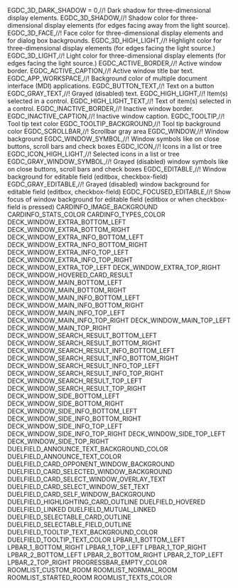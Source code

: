 EGDC_3D_DARK_SHADOW = 0,//! Dark shadow for three-dimensional display elements.
EGDC_3D_SHADOW,//! Shadow color for three-dimensional display elements (for edges facing away from the light source).
EGDC_3D_FACE,//! Face color for three-dimensional display elements and for dialog box backgrounds.
EGDC_3D_HIGH_LIGHT,//! Highlight color for three-dimensional display elements (for edges facing the light source.)
EGDC_3D_LIGHT,//! Light color for three-dimensional display elements (for edges facing the light source.)
EGDC_ACTIVE_BORDER,//! Active window border.
EGDC_ACTIVE_CAPTION,//! Active window title bar text.
EGDC_APP_WORKSPACE,//! Background color of multiple document interface (MDI) applications.
EGDC_BUTTON_TEXT,//! Text on a button
EGDC_GRAY_TEXT,//! Grayed (disabled) text.
EGDC_HIGH_LIGHT,//! Item(s) selected in a control.
EGDC_HIGH_LIGHT_TEXT,//! Text of item(s) selected in a control.
EGDC_INACTIVE_BORDER,//! Inactive window border.
EGDC_INACTIVE_CAPTION,//! Inactive window caption.
EGDC_TOOLTIP,//! Tool tip text color
EGDC_TOOLTIP_BACKGROUND,//! Tool tip background color
EGDC_SCROLLBAR,//! Scrollbar gray area
EGDC_WINDOW,//! Window background
EGDC_WINDOW_SYMBOL,//! Window symbols like on close buttons, scroll bars and check boxes
EGDC_ICON,//! Icons in a list or tree
EGDC_ICON_HIGH_LIGHT,//! Selected icons in a list or tree
EGDC_GRAY_WINDOW_SYMBOL,//! Grayed (disabled) window symbols like on close buttons, scroll bars and check boxes
EGDC_EDITABLE,//! Window background for editable field (editbox, checkbox-field)
EGDC_GRAY_EDITABLE,//! Grayed (disabled) window background for editable field (editbox, checkbox-field)
EGDC_FOCUSED_EDITABLE,//! Show focus of window background for editable field (editbox or when checkbox-field is pressed)
CARDINFO_IMAGE_BACKGROUND
CARDINFO_STATS_COLOR
CARDINFO_TYPES_COLOR
DECK_WINDOW_EXTRA_BOTTOM_LEFT
DECK_WINDOW_EXTRA_BOTTOM_RIGHT
DECK_WINDOW_EXTRA_INFO_BOTTOM_LEFT
DECK_WINDOW_EXTRA_INFO_BOTTOM_RIGHT
DECK_WINDOW_EXTRA_INFO_TOP_LEFT
DECK_WINDOW_EXTRA_INFO_TOP_RIGHT
DECK_WINDOW_EXTRA_TOP_LEFT
DECK_WINDOW_EXTRA_TOP_RIGHT
DECK_WINDOW_HOVERED_CARD_RESULT
DECK_WINDOW_MAIN_BOTTOM_LEFT
DECK_WINDOW_MAIN_BOTTOM_RIGHT
DECK_WINDOW_MAIN_INFO_BOTTOM_LEFT
DECK_WINDOW_MAIN_INFO_BOTTOM_RIGHT
DECK_WINDOW_MAIN_INFO_TOP_LEFT
DECK_WINDOW_MAIN_INFO_TOP_RIGHT
DECK_WINDOW_MAIN_TOP_LEFT
DECK_WINDOW_MAIN_TOP_RIGHT
DECK_WINDOW_SEARCH_RESULT_BOTTOM_LEFT
DECK_WINDOW_SEARCH_RESULT_BOTTOM_RIGHT
DECK_WINDOW_SEARCH_RESULT_INFO_BOTTOM_LEFT
DECK_WINDOW_SEARCH_RESULT_INFO_BOTTOM_RIGHT
DECK_WINDOW_SEARCH_RESULT_INFO_TOP_LEFT
DECK_WINDOW_SEARCH_RESULT_INFO_TOP_RIGHT
DECK_WINDOW_SEARCH_RESULT_TOP_LEFT
DECK_WINDOW_SEARCH_RESULT_TOP_RIGHT
DECK_WINDOW_SIDE_BOTTOM_LEFT
DECK_WINDOW_SIDE_BOTTOM_RIGHT
DECK_WINDOW_SIDE_INFO_BOTTOM_LEFT
DECK_WINDOW_SIDE_INFO_BOTTOM_RIGHT
DECK_WINDOW_SIDE_INFO_TOP_LEFT
DECK_WINDOW_SIDE_INFO_TOP_RIGHT
DECK_WINDOW_SIDE_TOP_LEFT
DECK_WINDOW_SIDE_TOP_RIGHT
DUELFIELD_ANNOUNCE_TEXT_BACKGROUND_COLOR
DUELFIELD_ANNOUNCE_TEXT_COLOR
DUELFIELD_CARD_OPPONENT_WINDOW_BACKGROUND
DUELFIELD_CARD_SELECTED_WINDOW_BACKGROUND
DUELFIELD_CARD_SELECT_WINDOW_OVERLAY_TEXT
DUELFIELD_CARD_SELECT_WINDOW_SET_TEXT
DUELFIELD_CARD_SELF_WINDOW_BACKGROUND
DUELFIELD_HIGHLIGHTING_CARD_OUTLINE
DUELFIELD_HOVERED
DUELFIELD_LINKED
DUELFIELD_MUTUAL_LINKED
DUELFIELD_SELECTABLE_CARD_OUTLINE
DUELFIELD_SELECTABLE_FIELD_OUTLINE
DUELFIELD_TOOLTIP_TEXT_BACKGROUND_COLOR
DUELFIELD_TOOLTIP_TEXT_COLOR
LPBAR_1_BOTTOM_LEFT
LPBAR_1_BOTTOM_RIGHT
LPBAR_1_TOP_LEFT
LPBAR_1_TOP_RIGHT
LPBAR_2_BOTTOM_LEFT
LPBAR_2_BOTTOM_RIGHT
LPBAR_2_TOP_LEFT
LPBAR_2_TOP_RIGHT
PROGRESSBAR_EMPTY_COLOR
ROOMLIST_CUSTOM_ROOM
ROOMLIST_NORMAL_ROOM
ROOMLIST_STARTED_ROOM
ROOMLIST_TEXTS_COLOR